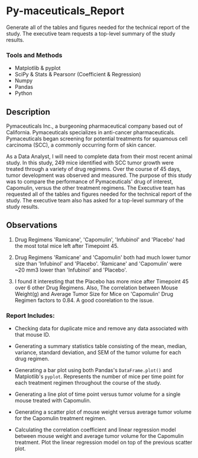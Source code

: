 # Py-maceuticals_Report
Generate all of the tables and figures needed for the technical report of the study. The executive team requests a top-level summary of the study results.

### Tools and Methods
* Matplotlib & pyplot
* SciPy & Stats & Pearsonr (Coefficient & Regression)
* Numpy
* Pandas
* Python

## Description

Pymaceuticals Inc., a burgeoning pharmaceutical company based out of California. Pymaceuticals specializes in anti-cancer pharmaceuticals. Pymaceuticals began screening for potential treatments for squamous cell carcinoma (SCC), a commonly occurring form of skin cancer.

As a Data Analyst, I will need to complete data from their most recent animal study. In this study, 249 mice identified with SCC tumor growth were treated through a variety of drug regimens. Over the course of 45 days, tumor development was observed and measured. The purpose of this study was to compare the performance of Pymaceuticals' drug of interest, Capomulin, versus the other treatment regimens. The Executive team has requested all of the tables and figures needed for the technical report of the study. The executive team also has asked for a top-level summary of the study results.


## Observations

1. Drug Regimens 'Ramicane', 'Capomulin', 'Infubinol' and 'Placebo' had the most total mice left after Timepoint 45. 

2. Drug Regimens 'Ramicane' and 'Capomulin' both had much lower tumor size than 'Infubinol' and 'Placebo'. 'Ramicane' and 'Capomulin' were ~20 mm3 lower than 'Infubinol' and 'Placebo'. 

3. I found it interesting that the Placebo has more mice after Timepoint 45 over 6 other Drug Regimens. Also, The correlation between Mouse Weight(g) and Average Tumor Size for Mice on 'Capomulin' Drug Regimen factors to 0.84. A good coorelation to the issue.

### Report Includes: 

* Checking data for duplicate mice and remove any data associated with that mouse ID.

* Generating a summary statistics table consisting of the mean, median, variance, standard deviation, and SEM of the tumor volume for each drug regimen.

* Generating a bar plot using both Pandas's `DataFrame.plot()` and Matplotlib's `pyplot`.  Represents the number of mice per time point for each treatment regimen throughout the course of the study.

* Generating a line plot of time point versus tumor volume for a single mouse treated with Capomulin.

* Generating a scatter plot of mouse weight versus average tumor volume for the Capomulin treatment regimen.

* Calculating the correlation coefficient and linear regression model between mouse weight and average tumor volume for the Capomulin treatment. Plot the linear regression model on top of the previous scatter plot.
